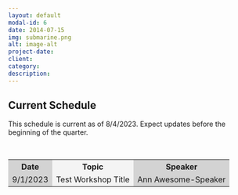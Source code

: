 ```yaml
---
layout: default
modal-id: 6
date: 2014-07-15
img: submarine.png
alt: image-alt
project-date: 
client: 
category: 
description: 
---
```

<h2>Current Schedule</h2>

<p>This schedule is current as of 8/4/2023. Expect updates before the beginning of the quarter.</p>

<br>

<table id="schedule" class="center">
	<colgroup>
		<col style="background-color:lightgray">
		<col style="background-color:#F4F4F4">
		<col style="background-color:lightgray">
	</colgroup>
	<tr>
		<th>Date</th>
		<th>Topic</th>
		<th>Speaker</th>
	</tr>
	<tr>
		<td>9/1/2023</td>
		<td>Test Workshop Title</td>
		<td>Ann Awesome-Speaker</td>
	</tr>
</table>

